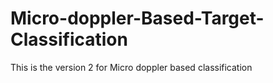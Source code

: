 # Micro-doppler-Based-Target-Classification
This is the version 2 for Micro doppler based classification 
